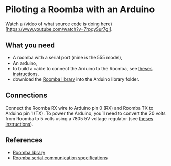 # Piloting a Roomba with an Arduino #

Watch a (video of what source code is doing here)[https://www.youtube.com/watch?v=7rpqySur7gI].

## What you need ##

- A roomba with a serial port (mine is the 555 model),
- An arduino,
- to build a cable to connect the Arduino to the Roomba, see [theses instructions](http://www.instructables.com/id/Web-controlled-Twittering-Roomba/),
- download the [Roomba library](http://www.airspayce.com/mikem/arduino/Roomba/) into the Arduino library folder.

## Connections ##

Connect the Roomba RX wire to Arduino pin 0 (RX) and Roomba TX to Arduino pin 1 (TX).
To power the Arduino, you’ll need to convert the 20 volts from Roomba to 5 volts using a 7805 5V voltage regulator (see [theses instructions](http://www.instructables.com/id/Web-controlled-Twittering-Roomba/)).

## References ##

- [Roomba library](http://www.airspayce.com/mikem/arduino/Roomba/)
- [Roomba serial communication specifications](http://irobot.lv/uploaded_files/File/iRobot_Roomba_500_Open_Interface_Spec.pdf)
